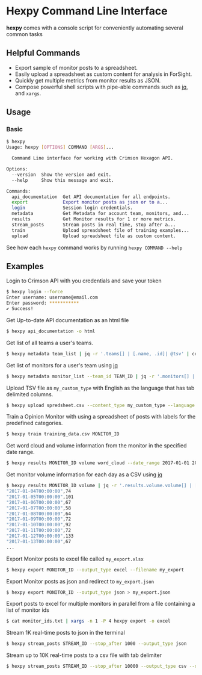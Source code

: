 Hexpy Command Line Interface
=============================

**hexpy** comes with a console script for conveniently automating several common tasks

## Helpful Commands

* Export sample of monitor posts to a spreadsheet.
* Easily upload a spreadsheet as custom content for analysis in ForSight.
* Quickly get multiple metrics from monitor results as JSON. 
* Compose powerful shell scripts with pipe-able commands such as [jq](https://stedolan.github.io/jq/), and `xargs`.

## Usage

### Basic

```bash
$ hexpy
Usage: hexpy [OPTIONS] COMMAND [ARGS]...

  Command Line interface for working with Crimson Hexagon API.

Options:
  --version  Show the version and exit.
  --help     Show this message and exit.

Commands:
  api_documentation  Get API documentation for all endpoints.
  export             Export monitor posts as json or to a...
  login              Session login credentials.
  metadata           Get Metadata for account team, monitors, and...
  results            Get Monitor results for 1 or more metrics.
  stream_posts       Stream posts in real time, stop after a...
  train              Upload spreadsheet file of training examples...
  upload             Upload spreadsheet file as custom content.
```

See how each `hexpy` command works by running `hexpy COMMAND --help`

## Examples

Login to Crimson API with you credentials and save your token
```bash
$ hexpy login --force
Enter username: username@email.com
Enter password: ***********
✔ Success!
```

Get Up-to-date API documentation as an html file
```bash
$ hexpy api_documentation -o html
```

Get list of all teams a user's teams.
```bash
$ hexpy metadata team_list | jq -r '.teams[] | [.name, .id]| @tsv' | column -t -s $'\t'
```

Get list of monitors for a user's team using [jq](https://stedolan.github.io/jq/)
```bash
$ hexpy metadata monitor_list --team_id TEAM_ID | jq -r '.monitors[] | [.id, .name] | @tsv' | column -t -s $'\t'
```

Upload TSV file as `my_custom_type` with English as the language that has tab delimited columns.
```bash
$ hexpy upload spredsheet.csv --content_type my_custom_type --language en --delimiter '\t'
```

Train a Opinion Monitor with using a spreadsheet of posts with labels for the predefined categories.
```bash
$ hexpy train training_data.csv MONITOR_ID
```

Get word cloud and volume information from the monitor in the specified date range.
```bash
$ hexpy results MONITOR_ID volume word_cloud --date_range 2017-01-01 2017-02-01
```

Get monitor volume information for each day  as a CSV using [jq](https://stedolan.github.io/jq/)
```bash
$ hexpy results MONITOR_ID volume | jq -r '.results.volume.volume[] | [.startDate, .numberOfDocuments] | @csv'
"2017-01-04T00:00:00",74
"2017-01-05T00:00:00",101
"2017-01-06T00:00:00",67
"2017-01-07T00:00:00",58
"2017-01-08T00:00:00",64
"2017-01-09T00:00:00",72
"2017-01-10T00:00:00",92
"2017-01-11T00:00:00",72
"2017-01-12T00:00:00",133
"2017-01-13T00:00:00",67
...
```

Export Monitor posts to excel file called `my_export.xlsx`
```bash
$ hexpy export MONITOR_ID --output_type excel --filename my_export
```

Export Monitor posts as json and redirect to `my_export.json`
```bash
$ hexpy export MONITOR_ID --output_type json > my_export.json
```

Export posts to excel for multiple monitors in parallel from a file containing a list of monitor ids
```bash
$ cat monitor_ids.txt | xargs -n 1 -P 4 hexpy export -o excel
```

Stream 1K real-time posts to json in the terminal
```bash
$ hexpy stream_posts STREAM_ID --stop_after 1000 --output_type json 
```

Stream up to 10K real-time posts to a csv file with tab delimiter 
```bash
$ hexpy stream_posts STREAM_ID --stop_after 10000 --output_type csv --delimiter '\t' > my_csv_file.csv
```
